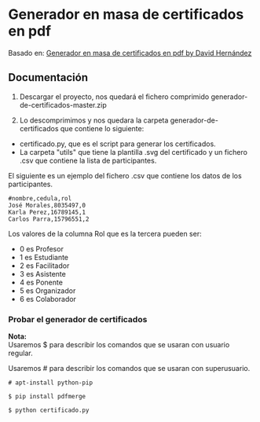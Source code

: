 ﻿# Generador en masa de certificados en pdf

Basado en: [Generador en masa de certificados en pdf by David Hernández](https://github.com/davidhdz/generador-de-certificados)

## Documentación

1) Descargar el proyecto, nos quedará el fichero comprimido generador-de-certificados-master.zip

2) Lo descomprimimos y nos quedara la carpeta generador-de-certificados que contiene lo siguiente:

- certificado.py, que es el script para generar los certificados.
- La carpeta "utils" que tiene la plantilla .svg del certificado y un fichero .csv que contiene la lista de participantes.

El siguiente es un ejemplo del fichero .csv que contiene los datos de los participantes.
```
#nombre,cedula,rol
José Morales,8035497,0
Karla Perez,16789145,1
Carlos Parra,15796551,2
```
Los valores de la columna Rol que es la tercera pueden ser:

* 0 es Profesor
* 1 es Estudiante
* 2 es Facilitador
* 3 es Asistente
* 4 es Ponente
* 5 es Organizador
* 6 es Colaborador

### Probar el generador de certificados
<b>Nota:</b>
<br />
Usaremos $ para describir los comandos que se usaran con usuario regular.

Usaremos # para describir los comandos que se usaran con superusuario. 

```
# apt-install python-pip

$ pip install pdfmerge

$ python certificado.py
```